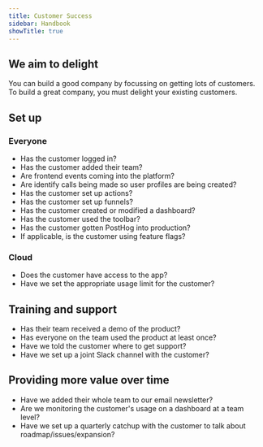 ```yaml
---
title: Customer Success
sidebar: Handbook
showTitle: true
---
```


## We aim to delight

You can build a good company by focussing on getting lots of customers. To build a great company, you must delight your existing customers.

## Set up

### Everyone

- Has the customer logged in?
- Has the customer added their team?
- Are frontend events coming into the platform?
- Are identify calls being made so user profiles are being created?
- Has the customer set up actions?
- Has the customer set up funnels?
- Has the customer created or modified a dashboard?
- Has the customer used the toolbar?
- Has the customer gotten PostHog into production?
- If applicable, is the customer using feature flags?

### Cloud

- Does the customer have access to the app?
- Have we set the appropriate usage limit for the customer?

## Training and support

- Has their team received a demo of the product?
- Has everyone on the team used the product at least once?
- Have we told the customer where to get support?
- Have we set up a joint Slack channel with the customer?

## Providing more value over time

- Have we added their whole team to our email newsletter?
- Are we monitoring the customer's usage on a dashboard at a team level?
- Have we set up a quarterly catchup with the customer to talk about roadmap/issues/expansion?